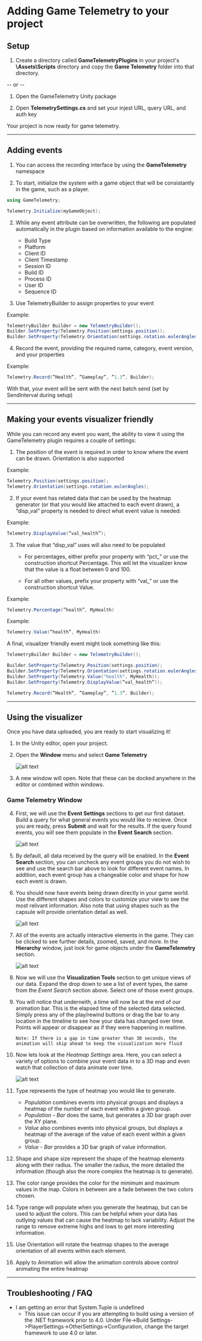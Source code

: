 # Adding Game Telemetry to your project
## Setup
1.	Create a directory called **GameTelemetryPlugins** in your project's **\Assets\Scripts** directory and copy the **Game Telemetry** folder into that directory.

-- or --

1.  Open the GameTelemetry Unity package

2.	Open **TelemetrySettings.cs** and set your injest URL, query URL, and auth key

Your project is now ready for game telemetry.

 ---
## Adding events
1.	You can access the recording interface by using the **GameTelemetry** namespace

2.  To start, initialize the system with a game object that will be consistantly in the game, such as a player. 

```cs
using GameTelemetry;

Telemetry.Initialize(myGameObject);
```

2.	While any event attribute can be overwritten, the following are populated automatically in the plugin based on information available to the engine:

    + Build Type
    + Platform
    + Client ID
    + Client Timestamp
    + Session ID
    + Build ID
    + Process ID
    + User ID
    + Sequence ID

3.	Use TelemetryBuilder to assign properties to your event

Example:
```cs
TelemetryBuilder Builder = new TelemetryBuilder();
Builder.SetProperty(Telemetry.Position(settings.position));
Builder.SetProperty(Telemetry.Orientation(settings.rotation.eulerAngles));
```

4.	Record the event, providing the required name, category, event version, and your properties

Example:
```cs
Telemetry.Record(”Health”, ”Gameplay”, ”1.3”, Builder);
```
With that, your event will be sent with the next batch send (set by SendInterval during setup)

---
## Making your events visualizer friendly
While you can record any event you want, the ability to view it using the GameTelemetry plugin requires a couple of settings:

1.	The position of the event is required in order to know where the event can be drawn.  Orientation is also supported

Example:
```cs
Telemetry.Position(settings.position);
Telemetry.Orientation(settings.rotation.eulerAngles);
```

2.	If your event has related data that can be used by the heatmap generator (or that you would like attached to each event drawn), a “disp_val” property is needed to direct what event value is needed:

Example:
```cs
Telemetry.DisplayValue(”val_health”);
```

3.	The value that “disp_val” uses will also need to be populated

    + For percentages, either prefix your property with “pct_” or use the construction shortcut Percentage.  This will let the visualizer know that the value is a float between 0 and 100.
   
    + For all other values, prefix your property with “val_” or use the construction shortcut Value.

Example: 
```cs
Telemetry.Percentage(”health”, MyHealth)
```

Example:
```cs
Telemetry.Value(”health”, MyHealth)
```

A final, visualizer friendly event might look something like this:
```cs
TelemetryBuilder Builder = new TelemetryBuilder();

Builder.SetProperty(Telemetry.Position(settings.position);
Builder.SetProperty(Telemetry.Orientation(settings.rotation.eulerAngles);
Builder.SetProperty(Telemetry.Value("health", MyHealth));
Builder.SetProperty(Telemetry.DisplayValue(”val_health”));

Telemetry.Record(”Health”, ”Gameplay”, ”1.3”, Builder);
```

---
## Using the visualizer
Once you have data uploaded, you are ready to start visualizing it!

1. In the Unity editor, open your project.
2. Open the **Window** menu and select **Game Telemetry**

    ![alt text](\images\unity\window_menu.png)

3. A new window will open.  Note that these can be docked anywhere in the editor or combined within windows.

### Game Telemetry Window

4. First, we will use the **Event Settings** sections to get our first dataset.  Build a query for what general events you would like to recieve.  Once you are ready, press **Submit** and wait for the results.  If the query found events, you will see them populate in the **Event Search** section.
    
    ![alt text](\images\unity\data_viewer.png)

5. By default, all data received by the query will be enabled.  In the **Event Search** section, you can uncheck any event groups you do not wish to see and use the search bar above to look for different event names.  In addition, each event group has a changeable color and shape for how each event is drawn.
6. You should now have events being drawn directly in your game world.  Use the different shapes and colors to customize your view to see the most relivant information.  Also note that using shapes such as the capsule will provide orientation detail as well.
    
    ![alt text](\images\unity\points.png)

7. All of the events are actually interactive elements in the game.  They can be clicked to see further details, zoomed, saved, and more.  In the **Hierarchy** window, just look for game objects under the **GameTelemetry** section.
    
    ![alt text](\images\unity\world_outliner.png)

8. Now we will use the **Visualization Tools** section to get unique views of our data. Expand the drop down to see a list of event types, the same from the *Event Search* section above. Select one of those event groups.

9. You will notice that underneith, a time will now be at the end of our animation bar.  This is the elapsed time of the selected data selected.  Simply press any of the play/rewind buttons or drag the bar to any location in the timeline to see how your data has changed over time.  Points will appear or disappear as if they were happening in realtime.
      
       Note: If there is a gap in time greater than 30 seconds, the animation will skip ahead to keep the visualization more fluid
10. Now lets look at the *Heatmap Settings* area.  Here, you can select a variety of options to combine your event data in to a 3D map and even watch that collection of data animate over time.

    ![alt text](\images\unity\heatmap.png)

11. Type represents the type of heatmap you would like to generate.
    + *Population* combines events into physical groups and displays a heatmap of the number of each event within a given group.
    + *Population - Bar* does the same, but generates a 3D bar graph over the XY plane.
    + *Value* also combines events into physical groups, but displays a heatmap of the average of the value of each event within a given group.
    + *Value - Bar* provides a 3D bar graph of value information.
12. Shape and shape size represent the shape of the heatmap elements along with their radius.  The smaller the radius, the more detailed the information (though also the more complex the heatmap is to generate).
13. The color range provides the color for the minimum and maximum values in the map.  Colors in between are a fade between the two colors chosen.
14. Type range will populate when you generate the heatmap, but can be used to adjust the colors.  This can be helpful when your data has outlying values that can cause the heatmap to lack variability.  Adjust the range to remove extreme highs and lows to get more interesting information.
15. Use Orientation will rotate the heatmap shapes to the average orientation of all events within each element.
16. Apply to Animation will allow the animation controls above control animating the entire heatmap

---
## Troubleshooting / FAQ

+ I am getting an error that System.Tuple is undefined
  + This issue can occur if you are attempting to build using a version of the .NET framework prior to 4.0.  Under File->Build Settings->PlayerSettings->OtherSettings->Configuration, change the target framework to use 4.0 or later.
